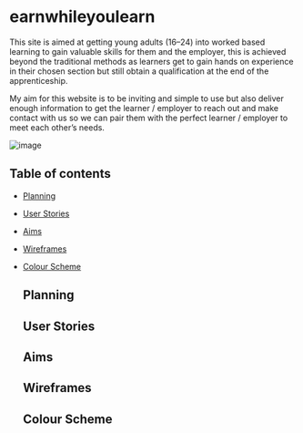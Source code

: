 # earnwhileyoulearn

This site is aimed at getting young adults (16–24) into worked based learning to gain valuable skills for them and the employer, this is achieved beyond the traditional methods as learners get to gain hands on experience in their chosen section but still obtain a qualification at the end of the apprenticeship.

My aim for this website is to be inviting and simple to use but also deliver enough information to get the learner / employer to reach out and make contact with us so we can pair them with the perfect learner / employer to meet each other’s needs.

![image](https://github.com/user-attachments/assets/a53d1aca-a7e9-451c-b54a-c1adbb5cd572)

## Table of contents 

 - [Planning](#Planning)
 - [User Stories](#Userstories)
 - [Aims](Aims)
 - [Wireframes](#Wireframes)
 - [Colour Scheme](#Colourscheme)



   ## Planning



   ## User Stories



   ## Aims



   ## Wireframes



   ## Colour Scheme





